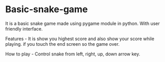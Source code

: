 # Basic-snake-game

It is a basic snake game made using pygame module in python. With user friendly interface.

Features - It is show you highest score and also show your score while playing. if you touch the end screen so the game over.

How to play - Control snake from left, right, up, down arrow key.
